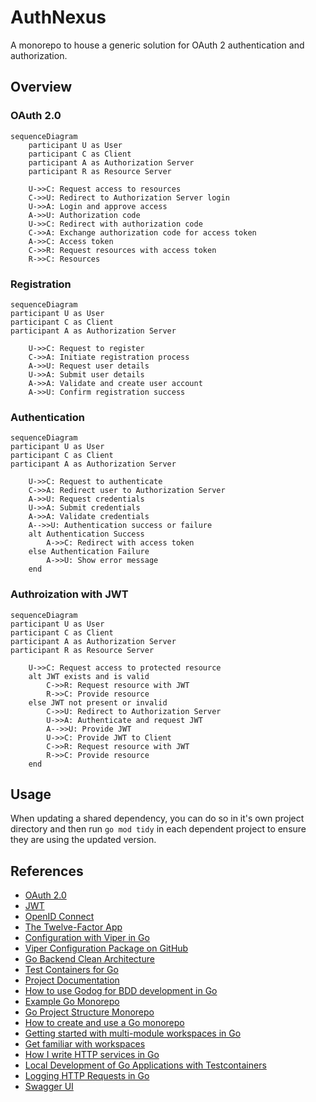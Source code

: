 # AuthNexus

A monorepo to house a generic solution for OAuth 2 authentication and authorization.

## Overview

### OAuth 2.0

```mermaid
sequenceDiagram
    participant U as User
    participant C as Client
    participant A as Authorization Server
    participant R as Resource Server

    U->>C: Request access to resources
    C->>U: Redirect to Authorization Server login
    U->>A: Login and approve access
    A->>U: Authorization code
    U->>C: Redirect with authorization code
    C->>A: Exchange authorization code for access token
    A->>C: Access token
    C->>R: Request resources with access token
    R->>C: Resources
```

### Registration

```mermaid
sequenceDiagram
participant U as User
participant C as Client
participant A as Authorization Server

    U->>C: Request to register
    C->>A: Initiate registration process
    A->>U: Request user details
    U->>A: Submit user details
    A->>A: Validate and create user account
    A->>U: Confirm registration success
```

### Authentication

```mermaid
sequenceDiagram
participant U as User
participant C as Client
participant A as Authorization Server

    U->>C: Request to authenticate
    C->>A: Redirect user to Authorization Server
    A->>U: Request credentials
    U->>A: Submit credentials
    A->>A: Validate credentials
    A-->>U: Authentication success or failure
    alt Authentication Success
        A->>C: Redirect with access token
    else Authentication Failure
        A->>U: Show error message
    end
```

### Authroization with JWT

```mermaid
sequenceDiagram
participant U as User
participant C as Client
participant A as Authorization Server
participant R as Resource Server

    U->>C: Request access to protected resource
    alt JWT exists and is valid
        C->>R: Request resource with JWT
        R->>C: Provide resource
    else JWT not present or invalid
        C->>U: Redirect to Authorization Server
        U->>A: Authenticate and request JWT
        A-->>U: Provide JWT
        U->>C: Provide JWT to Client
        C->>R: Request resource with JWT
        R->>C: Provide resource
    end
```

## Usage

When updating a shared dependency, you can do so in it's own project directory and then run `go mod tidy` in each 
dependent project to ensure they are using the updated version.



## References

- [OAuth 2.0](https://oauth.net/2/)
- [JWT](https://jwt.io/)
- [OpenID Connect](https://openid.net/connect/)
- [The Twelve-Factor App](https://12factor.net/)
- [Configuration with Viper in Go](https://medium.com/@amitshekhar/configuration-with-viper-in-go-e49db1b4ff37)
- [Viper Configuration Package on GitHub](https://github.com/spf13/viper)
- [Go Backend Clean Architecture](https://github.com/amitshekhariitbhu/go-backend-clean-architecture)
- [Test Containers for Go](https://golang.testcontainers.org/)
- [Project Documentation](docs/index.md)
- [How to use Godog for BDD development in Go](https://semaphoreci.com/community/tutorials/how-to-use-godog-for-behavior-driven-development-in-go)
- [Example Go Monorepo](https://github.com/Medium-Stories/go-mono-repo)
- [Go Project Structure Monorepo](https://blog.devops.dev/go-project-structure-monorepo-daa762ec36a2)
- [How to create and use a Go monorepo](https://scriptable.com/golang/how-to-create-and-use-a-go-monorepo/)
- [Getting started with multi-module workspaces in Go](https://go.dev/doc/tutorial/workspaces/)
- [Get familiar with workspaces](https://go.dev/blog/get-familiar-with-workspaces)
- [How I write HTTP services in Go](https://grafana.com/blog/2024/02/09/how-i-write-http-services-in-go-after-13-years/)
- [Local Development of Go Applications with Testcontainers](https://www.docker.com/blog/local-development-of-go-applications-with-testcontainers/)
- [Logging HTTP Requests in Go](https://blog.kowalczyk.info/article/e00e89c3841e4f8c8c769a78b8a90b47/logging-http-requests-in-go.html)
- [Swagger UI](https://github.com/swagger-api/swagger-ui/releases/)